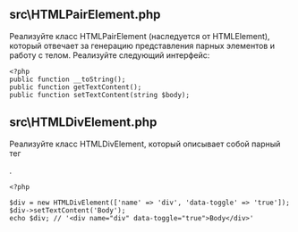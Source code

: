 ## src\HTMLPairElement.php  
Реализуйте класс HTMLPairElement (наследуется от HTMLElement), который отвечает за генерацию представления парных элементов и работу с телом. Реализуйте следующий интерфейс:
```
<?php
public function __toString();
public function getTextContent();
public function setTextContent(string $body);
```

## src\HTMLDivElement.php  
Реализуйте класс HTMLDivElement, который описывает собой парный тег <div>.  
```
<?php

$div = new HTMLDivElement(['name' => 'div', 'data-toggle' => 'true']);
$div->setTextContent('Body');
echo $div; // '<div name="div" data-toggle="true">Body</div>'
```